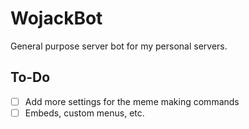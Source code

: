 # WojackBot

General purpose server bot for my personal servers.

## To-Do

- [ ] Add more settings for the meme making commands
- [ ] Embeds, custom menus, etc.
